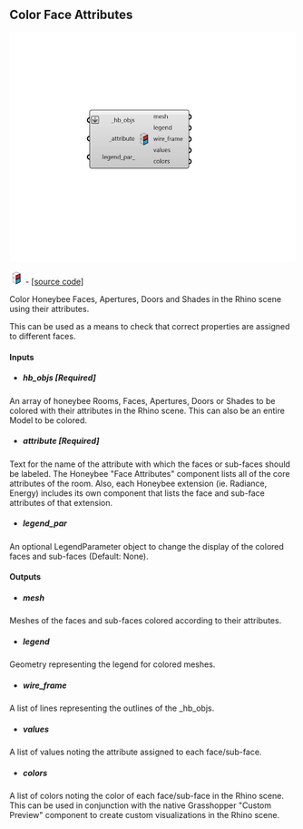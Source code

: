 ## Color Face Attributes

![](../../images/components/Color_Face_Attributes.png)

![](../../images/icons/Color_Face_Attributes.png) - [[source code]](https://github.com/ladybug-tools/honeybee-grasshopper-core/blob/master/honeybee_grasshopper_core/src//HB%20Color%20Face%20Attributes.py)


Color Honeybee Faces, Apertures, Doors and Shades in the Rhino scene using their attributes. 

This can be used as a means to check that correct properties are assigned to different faces. 



#### Inputs
* ##### hb_objs [Required]
An array of honeybee Rooms, Faces, Apertures, Doors or Shades to be colored with their attributes in the Rhino scene. This can also be an entire Model to be colored. 
* ##### attribute [Required]
Text for the name of the attribute with which the faces or sub-faces should be labeled. The Honeybee "Face Attributes" component lists all of the core attributes of the room. Also, each Honeybee extension (ie. Radiance, Energy) includes its own component that lists the face and sub-face attributes of that extension. 
* ##### legend_par 
An optional LegendParameter object to change the display of the colored faces and sub-faces (Default: None). 

#### Outputs
* ##### mesh
Meshes of the faces and sub-faces colored according to their attributes. 
* ##### legend
Geometry representing the legend for colored meshes. 
* ##### wire_frame
A list of lines representing the outlines of the _hb_objs. 
* ##### values
A list of values noting the attribute assigned to each face/sub-face. 
* ##### colors
A list of colors noting the color of each face/sub-face in the Rhino scene. This can be used in conjunction with the native Grasshopper "Custom Preview" component to create custom visualizations in the Rhino scene. 